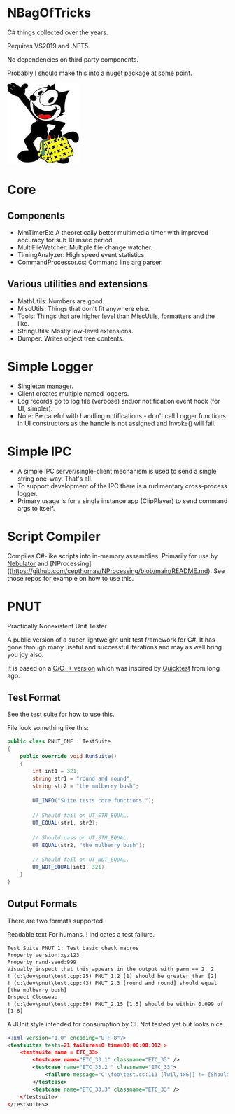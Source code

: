 # NBagOfTricks
C# things collected over the years.

Requires VS2019 and .NET5.

No dependencies on third party components.

Probably I should make this into a nuget package at some point.

![logo](felix.jpg)

# Core

## Components
- MmTimerEx: A theoretically better multimedia timer with improved accuracy for sub 10 msec period.
- MultiFileWatcher: Multiple file change watcher.
- TimingAnalyzer: High speed event statistics.
- CommandProcessor.cs: Command line arg parser.

## Various utilities and extensions
- MathUtils: Numbers are good.
- MiscUtils: Things that don't fit anywhere else.
- Tools: Things that are higher level than MiscUtils, formatters and the like.
- StringUtils: Mostly low-level extensions.
- Dumper: Writes object tree contents.

# Simple Logger
- Singleton manager.
- Client creates multiple named loggers.
- Log records go to log file (verbose) and/or notification event hook (for UI, simpler).
- Note: Be careful with handling notifications - don't call Logger functions in UI constructors as the handle is not assigned
   and Invoke() will fail.

# Simple IPC
- A simple IPC server/single-client mechanism is used to send a single string one-way. That's all.
- To support development of the IPC there is a rudimentary cross-process logger.
- Primary usage is for a single instance app (ClipPlayer) to send command args to itself.

# Script Compiler
Compiles C#-like scripts into in-memory assemblies. Primarily for use by [Nebulator](https://github.com/cepthomas/Nebulator/blob/main/README.md)
and [NProcessing]((https://github.com/cepthomas/NProcessing/blob/main/README.md). See those repos for example on how to use this.

# PNUT
Practically Nonexistent Unit Tester

A public version of a super lightweight unit test framework for C#. It has gone through many 
useful and successful iterations and may as well bring you joy also.

It is based on a [C/C++ version](https://github.com/cepthomas/c-bag-of-tricks/blob/main/README.md) which was
inspired by [Quicktest](http://quicktest.sourceforge.net/) from long ago.

## Test Format
See the [test suite](https://github.com/cepthomas/NBagOfTricks/blob/master/Test/Test_PNUT.cs) for how to use this.

File look something like this:
```c#
public class PNUT_ONE : TestSuite
{
    public override void RunSuite()
    {
        int int1 = 321;
        string str1 = "round and round";
        string str2 = "the mulberry bush";

        UT_INFO("Suite tests core functions.");

        // Should fail on UT_STR_EQUAL.
        UT_EQUAL(str1, str2);

        // Should pass on UT_STR_EQUAL.
        UT_EQUAL(str2, "the mulberry bush");

        // Should fail on UT_NOT_EQUAL.
        UT_NOT_EQUAL(int1, 321);
    }
}
```

## Output Formats
There are two formats supported.

Readable text For humans. ! indicates a test failure.
```
Test Suite PNUT_1: Test basic check macros
Property version:xyz123
Property rand-seed:999
Visually inspect that this appears in the output with parm == 2. 2
! (c:\dev\pnut\test.cpp:25) PNUT_1.2 [1] should be greater than [2]
! (c:\dev\pnut\test.cpp:43) PNUT_2.3 [round and round] should equal [the mulberry bush]
Inspect Clouseau
! (c:\dev\pnut\test.cpp:69) PNUT_2.15 [1.5] should be within 0.099 of [1.6]
```

A JUnit style intended for consumption by CI. Not tested yet but looks nice.
```xml
<?xml version="1.0" encoding="UTF-8"?>
<testsuites tests=21 failures=0 time=00:00:00.012 >
    <testsuite name = ETC_33>
        <testcase name="ETC_33.1" classname="ETC_33" />
        <testcase name="ETC_33.2 " classname="ETC_33">
            <failure message="C:\foo\test.cs:113 [lwil/4xG|] != [Should fail]"></failure>
        </testcase>
        <testcase name="ETC_33.3" classname="ETC_33" />
    </testsuite>
</testsuites>
```
